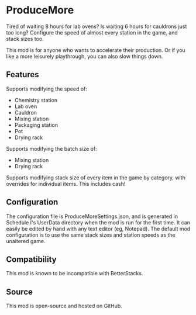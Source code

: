 # ProduceMore

Tired of waiting 8 hours for lab ovens? Is waiting 6 hours for cauldrons just too long? Configure the speed of almost every station in the game, and stack sizes too.

This mod is for anyone who wants to accelerate their production. Or if you like a more leisurely playthrough, you can also slow things down.


## Features

Supports modifying the speed of:

 - Chemistry station
 - Lab oven
 - Cauldron
 - Mixing station
 - Packaging station
 - Pot
 - Drying rack

Supports modifying the batch size of:

 - Mixing station
 - Drying rack

Supports modifying stack size of every item in the game by category, with overrides for individual items. This includes cash!


## Configuration

The configuration file is ProduceMoreSettings.json, and is generated in Schedule I's UserData directory when the mod is run for the first time. It can easily be edited by hand with any text editor (eg, Notepad). The default mod configuration is to use the same stack sizes and station speeds as the unaltered game.


## Compatibility

This mod is known to be incompatible with BetterStacks.


## Source

This mod is open-source and hosted on GitHub.